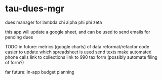 # tau-dues-mgr
dues manager for lambda chi alpha phi phi zeta

this app will update a google sheet, and can be used to send emails for pending dues

TODO in future:
metrics (google charts) of data
reformat/refactor code
easier to update which spreadsheet is used
send texts
make automated phone calls
link to collections
link to 990 tax form (possibly automate filing of form?)


far future:
in-app budget planning
